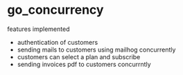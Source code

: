# go_concurrency
features implemented
- authentication of customers
- sending mails to customers using mailhog concurrently
- customers can select a plan and subscribe
- sending invoices pdf to customers concurrntly 